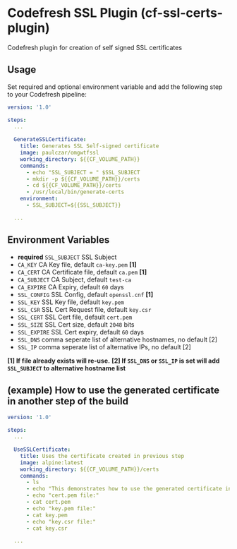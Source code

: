 # Codefresh SSL Plugin (cf-ssl-certs-plugin)
Codefresh plugin for creation of self signed SSL certificates

## Usage

Set required and optional environment variable and add the following step to your Codefresh pipeline:

```yaml
version: '1.0'

steps:
  ...
 
  GenerateSSLCertificate:
    title: Generates SSL Self-signed certificate
    image: paulczar/omgwtfssl
    working_directory: ${{CF_VOLUME_PATH}}
    commands:
      - echo "SSL_SUBJECT = " $SSL_SUBJECT
      - mkdir -p ${{CF_VOLUME_PATH}}/certs
      - cd ${{CF_VOLUME_PATH}}/certs
      - /usr/local/bin/generate-certs
    environment:
      - SSL_SUBJECT=${{SSL_SUBJECT}}    

  ...
```

## Environment Variables
* **required** `SSL_SUBJECT` SSL Subject
* `CA_KEY` CA Key file, default `ca-key.pem` __[1]__
* `CA_CERT` CA Certificate file, default `ca.pem` __[1]__
* `CA_SUBJECT` CA Subject, default `test-ca`
* `CA_EXPIRE` CA Expiry, default `60` days
* `SSL_CONFIG` SSL Config, default `openssl.cnf` __[1]__
* `SSL_KEY` SSL Key file, default `key.pem`
* `SSL_CSR` SSL Cert Request file, default `key.csr`
* `SSL_CERT` SSL Cert file, default `cert.pem`
* `SSL_SIZE` SSL Cert size, default `2048` bits
* `SSL_EXPIRE` SSL Cert expiry, default `60` days
* `SSL_DNS` comma seperate list of alternative hostnames, no default [2]
* `SSL_IP` comma seperate list of alternative IPs, no default [2]

__[1] If file already exists will re-use.__
__[2] If `SSL_DNS` or `SSL_IP` is set will add `SSL_SUBJECT` to alternative hostname list__

## (example) How to use the generated certificate in another step of the build
```yaml
version: '1.0'

steps:
  ...

  UseSSLCertificate:
    title: Uses the certificate created in previous step
    image: alpine:latest
    working_directory: ${{CF_VOLUME_PATH}}/certs
    commands:
      - ls
      - echo "This demonstrates how to use the generated certificate in another step:"
      - echo "cert.pem file:"
      - cat cert.pem
      - echo "key.pem file:"
      - cat key.pem
      - echo "key.csr file:"
      - cat key.csr

  ...
 
```
 
